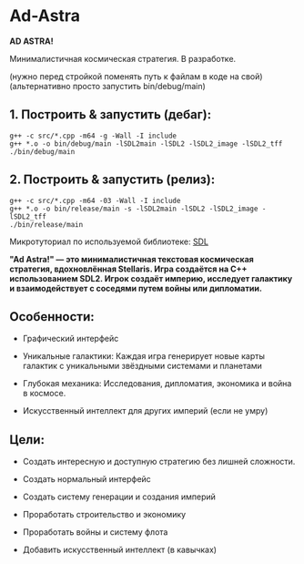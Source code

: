 # Ad-Astra

__AD ASTRA!__

Минималистичная космическая стратегия. В разработке.

(нужно перед стройкой поменять путь к файлам в коде на свой)
(альтернативно просто запустить bin/debug/main)
## 1. Построить & запустить (дебаг):

```shell
g++ -c src/*.cpp -m64 -g -Wall -I include
g++ *.o -o bin/debug/main -lSDL2main -lSDL2 -lSDL2_image -lSDL2_tff
./bin/debug/main
```

## 2. Построить & запустить (релиз):

```shell
g++ -c src/*.cpp -m64 -03 -Wall -I include
g++ *.o -o bin/release/main -s -lSDL2main -lSDL2 -lSDL2_image -lSDL2_tff
./bin/release/main
```

Микротуториал по используемой библиотеке: [SDL](https://wiki.libsdl.org/SDL2/FrontPage)

__"Ad Astra!" — это минималистичная текстовая космическая стратегия, вдохновлённая Stellaris. Игра создаётся на C++ использованием SDL2. Игрок создаёт империю, исследует галактику и взаимодействует с соседями путем войны или дипломатии.__

## Особенности:

- Графический интерфейс

- Уникальные галактики: Каждая игра генерирует новые карты галактик с уникальными звёздными системами и планетами

- Глубокая механика: Исследования, дипломатия, экономика и война в космосе.

- Искусственный интеллект для других империй (если не умру)

## Цели:

- Создать интересную и доступную стратегию без лишней сложности.

- Создать нормальный интерфейс

- Создать систему генерации и создания империй

- Проработать строительство и экономику

- Проработать войны и систему флота

- Добавить искусственный интеллект (в кавычках)
